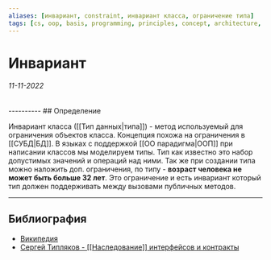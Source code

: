 ```yaml
---
aliases: [инвариант, constraint, инвариант класса, ограничение типа]
tags: [cs, oop, basis, programming, principles, concept, architecture, design]
---
```

# Инвариант
<h6>11-11-2022</h6>
----------
## Определение

Инвариант класса ([[Тип данных|типа]]) - метод используемый для ограничения объектов класса. Концепция похожа на ограничения в [[СУБД|БД]]. В языках с поддержкой [[ОО парадигма|ООП]] при написании классов мы моделируем типы. Тип как известно это набор допустимых значений и операций над ними. Так же при создании типа можно наложить доп. ограничения, по типу - **возраст человека не может быть больше 32 лет**. Это ограничение и есть инвариант который тип должен поддерживать между вызовами публичных методов.


---
## Библиография
- [Википедия](https://ru.wikipedia.org/wiki/Инвариант_класса)
- [Сергей Типляков - [[Наследование]] интерфейсов и контракты](https://habr.com/ru/post/139443/)
